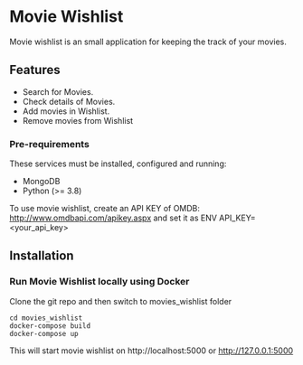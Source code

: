 # Movie Wishlist

Movie wishlist is an small application for keeping the track of your movies.

## Features

- Search for Movies.
- Check details of Movies.
- Add movies in Wishlist.
- Remove movies from Wishlist 

### Pre-requirements
These services must be installed, configured and running:

- MongoDB
- Python (>= 3.8)

To use movie wishlist, create an API KEY of OMDB: http://www.omdbapi.com/apikey.aspx
and set it as ENV API_KEY=<your_api_key>

## Installation

### Run Movie Wishlist locally using Docker

Clone the git repo and then switch to movies_wishlist folder
```
cd movies_wishlist
docker-compose build
docker-compose up
```

This will start movie wishlist on http://localhost:5000 or http://127.0.0.1:5000
